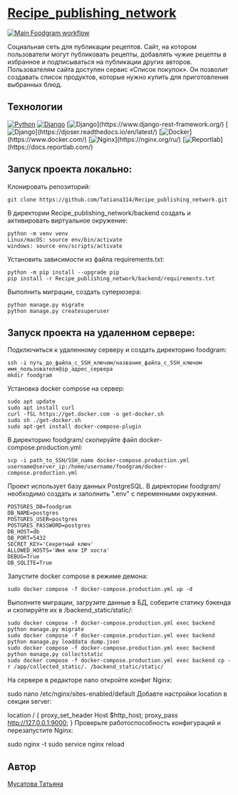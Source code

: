 # [Recipe_publishing_network](https://animalworld.zapto.org)
[![Main Foodgram workflow](https://github.com/Tatiana314/foodgram-project-react/actions/workflows/main.yml/badge.svg)](https://github.com/Tatiana314/foodgram-project-react/actions/workflows/main.yml)

 Социальная сеть для публикации рецептов. Сайт, на котором пользователи могут публиковать рецепты, добавлять чужие рецепты в избранное и подписываться на публикации других авторов. Пользователям сайта доступен сервис «Список покупок». Он позволит создавать список продуктов, которые нужно купить для приготовления выбранных блюд.

## Технологии
[![Python](https://img.shields.io/badge/-Python3.9-464646?style=flat&logo=Python&logoColor=ffffff&color=043A6B)](https://www.python.org/)
[![Django](https://img.shields.io/badge/Django-4.2.4-blue?logo=django)](https://www.djangoproject.com/)
[![Django](https://img.shields.io/badge/django--rest--framework-3.14.0-blue?)](https://www.django-rest-framework.org/)
[![Django](https://img.shields.io/badge/Djoser-2.2.0-blue?)](https://djoser.readthedocs.io/en/latest/)
[![Docker](https://img.shields.io/badge/Docker-blue?)](https://www.docker.com/)
[![Nginx](https://img.shields.io/badge/Nginx-blue?)](https://nginx.org/ru/)
[![Reportlab](https://img.shields.io/badge/Reportlab-4.0.4-blue?)](https://docs.reportlab.com/)


## Запуск проекта локально:
Клонировать репозиторий:
```
git clone https://github.com/Tatiana314/Recipe_publishing_network.git
```
В директории Recipe_publishing_network/backend создать и активировать виртуальное окружение:
```
python -m venv venv
Linux/macOS: source env/bin/activate
windows: source env/scripts/activate
```
Установить зависимости из файла requirements.txt:
```
python -m pip install --upgrade pip
pip install -r Recipe_publishing_network/backend/requirements.txt
```
Выполнить миграции, создать суперюзера:
```
python manage.py migrate
python manage.py createsuperuser
```
## Запуск проекта на удаленном сервере:
Подключиться к удаленному серверу и создать директорию foodgram:

```
ssh -i путь_до_файла_с_SSH_ключом/название_файла_с_SSH_ключом имя_пользователя@ip_адрес_сервера
mkdir foodgram
```
Установка docker compose на сервер:
```
sudo apt update
sudo apt install curl
curl -fSL https://get.docker.com -o get-docker.sh
sudo sh ./get-docker.sh
sudo apt-get install docker-compose-plugin
```
В директорию foodgram/ скопируйте файл docker-compose.production.yml:
```
scp -i path_to_SSH/SSH_name docker-compose.production.yml username@server_ip:/home/username/foodgram/docker-compose.production.yml
```
Проект использует базу данных PostgreSQL.
В директории foodgram/ необходимо создать и заполнить ".env" с переменными окружения.
```
POSTGRES_DB=foodgram
DB_NAME=postgres
POSTGRES_USER=postgres
POSTGRES_PASSWORD=postgres
DB_HOST=db
DB_PORT=5432
SECRET_KEY='Секретный ключ'
ALLOWED_HOSTS='Имя или IP хоста'
DEBUG=True
DB_SQLITE=True
```
Запустите docker compose в режиме демона:
```
sudo docker compose -f docker-compose.production.yml up -d
```
Выполните миграции, загрузите данные в БД, соберите статику бэкенда и скопируйте их в /backend_static/static/:
```
sudo docker compose -f docker-compose.production.yml exec backend python manage.py migrate
sudo docker compose -f docker-compose.production.yml exec backend python manage.py loaddata dump.json
sudo docker compose -f docker-compose.production.yml exec backend python manage.py collectstatic
sudo docker compose -f docker-compose.production.yml exec backend cp -r /app/collected_static/. /backend_static/static/
```
На сервере в редакторе nano откройте конфиг Nginx:

sudo nano /etc/nginx/sites-enabled/default
Добавте настройки location в секции server:

location / {
    proxy_set_header Host $http_host;
    proxy_pass http://127.0.0.1:9000;
}
Проверьте работоспособность конфигураций и перезапустите Nginx:

sudo nginx -t 
sudo service nginx reload

## Автор
[Мусатова Татьяна](https://github.com/Tatiana314)
